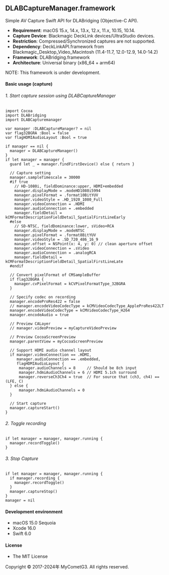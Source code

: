 ## DLABCaptureManager.framework

Simple AV Capture Swift API for DLABridging (Objective-C API).

- __Requirement__: macOS 15.x, 14.x, 13.x, 12.x, 11.x, 10.15, 10.14.
- __Capture Device__: Blackmagic DeckLink devices/UltraStudio devices.
- __Restriction__: Compressed/Synchronized captures are not supported.
- __Dependency__: DeckLinkAPI.framework from Blackmagic_Desktop_Video_Macintosh (11.4-11.7, 12.0-12.9, 14.0-14.2)
- __Framework__: DLABridging.framework
- __Architecture__: Universal binary (x86_64 + arm64)

NOTE: This framework is under development.

#### Basic usage (capture)

###### 1. Start capture session using DLABCaptureManager
    import Cocoa
    import DLABridging
    import DLABCapturemanager

    var manager :DLABCaptureManager? = nil
    var flag32BGRA :Bool = false
    var flagHDMIAudioLayout :Bool = true

    if manager == nil {
      manager = DLABCaptureManager()
    }
    if let manager = manager {
      guard let _ = manager.findFirstDevice() else { return }

      // Capture setting
      manager.sampleTimescale = 30000
      #if true
        // HD-1080i, fieldDominance:upper, HDMI+embedded
        manager.displayMode = .modeHD1080i5994
        manager.pixelFormat = .format10BitYUV
        manager.videoStyle = .HD_1920_1080_Full
        manager.videoConnection = .HDMI
        manager.audioConnection = .embedded
        manager.fieldDetail = kCMFormatDescriptionFieldDetail_SpatialFirstLineEarly
      #else
        // SD-NTSC, fieldDominance:lower, sVideo+RCA
        manager.displayMode = .modeNTSC
        manager.pixelFormat = .format8BitYUV
        manager.videoStyle = .SD_720_486_16_9
        manager.offset = NSPoint(x: 4, y: 0) // clean aperture offset
        manager.videoConnection = .sVideo
        manager.audioConnection = .analogRCA
        manager.fieldDetail = kCMFormatDescriptionFieldDetail_SpatialFirstLineLate
      #endif

      // Convert pixelFormat of CMSampleBuffer
      if flag32BGRA {
        manager.cvPixelFormat = kCVPixelFormatType_32BGRA
      }

      // Specify codec on recording
      manager.encodeProRes422 = false
      // manager.encodeVideoCodecType = kCMVideoCodecType_AppleProRes422LT
      manager.encodeVideoCodecType = kCMVideoCodecType_H264
      manager.encodeAudio = true

      // Preview CALayer
      // manager.videoPreview = myCaptureVideoPreview

      // Preview CocoaScreenPreview
      manager.parentView = myCocoaScreenPreview

      // Support HDMI audio channel layout
      if manager.videoConnection == .HDMI,
         manager.audioConnection == .embedded,
         flagHDMIAudioLayout {
          manager.audioChannels = 8     // Should be 8ch input
          manager.hdmiAudioChannels = 6 // HDMI 5.1ch surround
          manager.reverseCh3Ch4 = true  // For source that (ch3, ch4) == (LFE, C)
      } else {
          manager.hdmiAudioChannels = 0
      }

      // Start capture
      manager.captureStart()
    }

###### 2. Toggle recording
    if let manager = manager, manager.running {
      manager.recordToggle()        
    }

###### 3. Stop Capture
    if let manager = manager, manager.running {
      if manager.recording {
        manager.recordToggle()
      }
      manager.captureStop()
    }
    manager = nil

#### Development environment
- macOS 15.0 Sequoia
- Xcode 16.0
- Swift 6.0

#### License
- The MIT License

Copyright © 2017-2024年 MyCometG3. All rights reserved.
